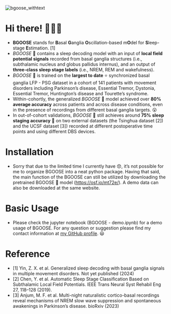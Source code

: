 ![bgoose_withtext](https://github.com/zixiao-yin/BGOOSE/assets/55424621/8ffcad88-94af-4d89-a34a-aa9ad6195cbb)
# Hi there! :swan::swan::swan: 
- **BGOOSE** stands for **B**asal **G**anglia **O**scillation-based m**O**del for **S**leep-stage **E**stimation. [1] <br />
- _BGOOSE_ :swan: contains a sleep decoding model with an input of **local field potential signals** recorded from basal ganglia structures (i.e., subthalamic nucleus and globus pallidus internus), and an output of **three-class sleep stage labels** (i.e., NREM, REM and wakefulness). <br />
- _BGOOSE_ :swan: is trained on the **largest to date** :star: synchronized basal ganglia LFP - PSG dataset in a cohort of 141 patients with movement disorders including Parkinson’s disease, Essential Tremor, Dystonia, Essential Tremor, Huntington’s disease and Tourette’s syndrome. <br />
- Within-cohortly, the generalized _BGOOSE_ :swan: model achieved over **80% average accuracy** across patients and across disease conditions, even in the presence of recordings from different basal ganglia targets. :open_mouth: <br />
- In out-of-cohort validations, _BGOOSE_ :swan: still achieves around **75% sleep staging accuracy** :dart: on two external datasets (the Tsinghua dataset [2]) and the UCSF dataset [3]) recorded at different postoperative time points and using different DBS devices.<br />

# Installation
- Sorry that due to the limited time I currently have :disappointed:, it’s not possible for me to organize BGOOSE into a neat python package. Having that said, the main function of the BGOOSE can still be utilized by downloading the pretrained BGOOSE :swan: model (https://osf.io/mt72e/). A demo data can also be downloaded at the same website.

# Basic Usage
- Please check the jupyter notebook (BGOOSE - demo.ipynb) for a demo usage of BGOOSE. For any question or suggestion please find my contact information at [my GitHub profile](https://github.com/zixiao-yin). :smiley:

# Reference
- [1] Yin, Z. X. et al. Generalized sleep decoding with basal ganglia signals in multiple movement disorders. Not yet published (2024)
- [2] Chen, Y. et al. Automatic Sleep Stage Classification Based on Subthalamic Local Field Potentials. IEEE Trans Neural Syst Rehabil Eng 27, 118–128 (2019). <br />
- [3] Anjum, M. F. et al. Multi-night naturalistic cortico-basal recordings reveal mechanisms of NREM slow wave suppression and spontaneous awakenings in Parkinson’s disease. bioRxiv (2023)

